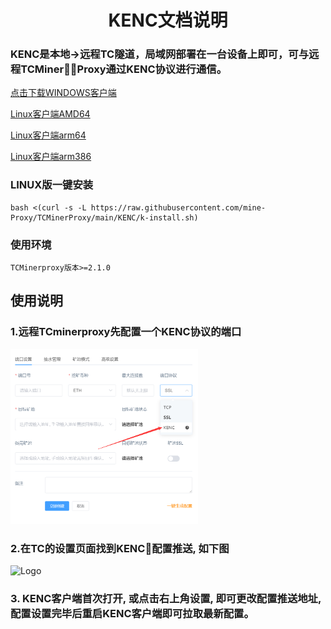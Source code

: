 <div align="center">

# KENC文档说明

</div>

<p id="kenc"></p>

### KENC是本地->远程TC隧道，局域网部署在一台设备上即可，可与远程TCMinerProxy通过KENC协议进行通信。

<a href="https://github.com/mine-Proxy/TCMinerProxy/raw/main/KENC/windows.zip">点击下载WINDOWS客户端</a>

<a href="https://github.com/mine-Proxy/TCMinerProxy/raw/main/KENC/kenc_linux_amd64">Linux客户端AMD64</a>

<a href="https://github.com/mine-Proxy/TCMinerProxy/raw/main/KENC/kenc_linux_arm64">Linux客户端arm64</a>

<a href="https://github.com/mine-Proxy/TCMinerProxy/raw/main/KENC/kenc_arm386">Linux客户端arm386</a>

### LINUX版一键安装
```
bash <(curl -s -L https://raw.githubusercontent.com/mine-Proxy/TCMinerProxy/main/KENC/k-install.sh)
```

### 使用环境
```
TCMinerproxy版本>=2.1.0
```

## 使用说明

### 1.远程TCminerproxy先配置一个KENC协议的端口

<img src="./../image/t14.png" alt="Logo" width="300">

### 2.在TC的设置页面找到KENC配置推送, 如下图
<img src="./../image/kenc.png" alt="Logo">

### 3. KENC客户端首次打开, 或点击右上角设置, 即可更改配置推送地址, 配置设置完毕后重启KENC客户端即可拉取最新配置。
